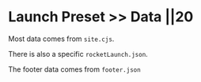 # Launch Preset >> Data ||20

Most data comes from `site.cjs`.

There is also a specific `rocketLaunch.json`.

The footer data comes from `footer.json`
